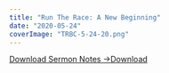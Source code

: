 ```yaml
---
title: "Run The Race: A New Beginning"
date: "2020-05-24"
coverImage: "TRBC-5-24-20.png"
---
```


[Download Sermon Notes ->](https://sketchysermons.com/wp-content/uploads/2020/07/TRBC-5-24-20.pdf)[Download](https://sketchysermons.com/wp-content/uploads/2020/07/TRBC-5-24-20.pdf)
